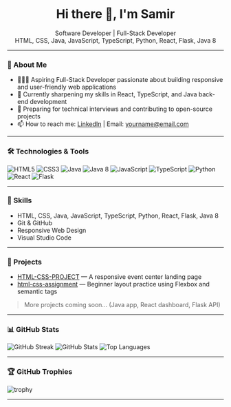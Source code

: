 <h1 align="center">Hi there 👋, I'm Samir</h1>

<p align="center">
  Software Developer | Full-Stack Developer<br>
  HTML, CSS, Java, JavaScript, TypeScript, Python, React, Flask, Java 8
</p>

---

### 🎯 About Me

- 👨🏾‍💻 Aspiring Full-Stack Developer passionate about building responsive and user-friendly web applications  
- 🌱 Currently sharpening my skills in React, TypeScript, and Java back-end development  
- 🎯 Preparing for technical interviews and contributing to open-source projects  
- 📫 How to reach me: [LinkedIn](https://www.linkedin.com/in/YOUR_LINK_HERE) | Email: yourname@email.com

---

### 🛠️ Technologies & Tools

![HTML5](https://img.shields.io/badge/HTML5-E34F26?style=for-the-badge&logo=html5&logoColor=white)
![CSS3](https://img.shields.io/badge/CSS3-1572B6?style=for-the-badge&logo=css3&logoColor=white)
![Java](https://img.shields.io/badge/Java-ED8B00?style=for-the-badge&logo=java&logoColor=white)
![Java 8](https://img.shields.io/badge/Java%208-007396?style=for-the-badge&logo=java&logoColor=white)
![JavaScript](https://img.shields.io/badge/JavaScript-F7DF1E?style=for-the-badge&logo=javascript&logoColor=black)
![TypeScript](https://img.shields.io/badge/TypeScript-007ACC?style=for-the-badge&logo=typescript&logoColor=white)
![Python](https://img.shields.io/badge/Python-3670A0?style=for-the-badge&logo=python&logoColor=ffdd54)
![React](https://img.shields.io/badge/React-20232A?style=for-the-badge&logo=react&logoColor=61DAFB)
![Flask](https://img.shields.io/badge/Flask-000000?style=for-the-badge&logo=flask&logoColor=white)

---

### 💼 Skills

- HTML, CSS, Java, JavaScript, TypeScript, Python, React, Flask, Java 8  
- Git & GitHub  
- Responsive Web Design  
- Visual Studio Code  

---

### 🚀 Projects

- [HTML-CSS-PROJECT](https://github.com/SamiirDeveloper/html-css-project) — A responsive event center landing page  
- [html-css-assignment](https://github.com/SamiirDeveloper/html-css-assignment) — Beginner layout practice using Flexbox and semantic tags  

> More projects coming soon... (Java app, React dashboard, Flask API)

---

### 📊 GitHub Stats

![GitHub Streak](https://github-readme-streak-stats.herokuapp.com?user=SamiirDeveloper&theme=dark)
![GitHub Stats](https://github-readme-stats.vercel.app/api?username=SamiirDeveloper&show_icons=true&theme=dark)
![Top Languages](https://github-readme-stats.vercel.app/api/top-langs/?username=SamiirDeveloper&layout=compact&theme=dark)

---

### 🏆 GitHub Trophies

![trophy](https://github-profile-trophy.vercel.app/?username=SamiirDeveloper&theme=darkhub)

---